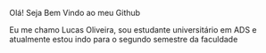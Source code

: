 Olá! Seja Bem Vindo ao meu Github

Eu me chamo Lucas Oliveira, sou estudante universitário em ADS e atualmente estou indo para o segundo semestre da faculdade

<!--
**luzallenbates/luzallenbates** is a ✨ _special_ ✨ repository because its `README.md` (this file) appears on your GitHub profile.

Here are some ideas to get you started:

- 🔭 I’m currently working on ...
- 🌱 I’m currently learning ...
- 👯 I’m looking to collaborate on ...
- 🤔 I’m looking for help with ...
- 💬 Ask me about ...
- 📫 How to reach me: ...
- 😄 Pronouns: ...
- ⚡ Fun fact: ...
-->
